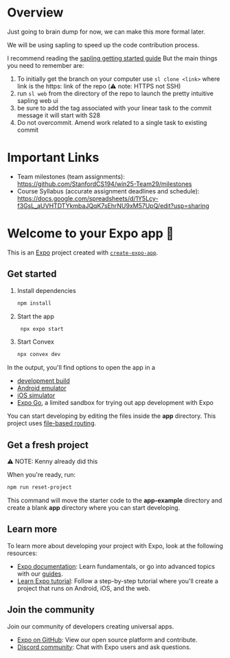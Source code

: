 # Overview
Just going to brain dump for now, we can make this more formal later.

We will be using sapling to speed up the code contribution process.

I recommend reading the [sapling getting started guide](https://sapling-scm.com/docs/introduction/getting-started)
But the main things you need to remember are:
1. To initially get the branch on your computer use `sl clone <link>` where link
is the https: link of the repo (⚠️ note: HTTPS not SSH)
2. run `sl web` from the directory of the repo to launch the pretty intuitive sapling web ui
3. be sure to add the tag associated with your linear task to the commit message it will start with S28
4. Do not overcommit. Amend work related to a single task to existing commit

# Important Links
- Team milestones (team assignments): https://github.com/StanfordCS194/win25-Team29/milestones
- Course Syllabus (accurate assignment deadlines and schedule): https://docs.google.com/spreadsheets/d/1Y5Lcy-f3GsL_aUVHTDTYkmbaJQqK7sEhrNU9xM57UpQ/edit?usp=sharing

# Welcome to your Expo app 👋

This is an [Expo](https://expo.dev) project created with [`create-expo-app`](https://www.npmjs.com/package/create-expo-app).

## Get started

1. Install dependencies

   ```bash
   npm install
   ```

2. Start the app

   ```bash
    npx expo start
   ```
3. Start Convex

   ```bash
   npx convex dev
   ```

In the output, you'll find options to open the app in a

- [development build](https://docs.expo.dev/develop/development-builds/introduction/)
- [Android emulator](https://docs.expo.dev/workflow/android-studio-emulator/)
- [iOS simulator](https://docs.expo.dev/workflow/ios-simulator/)
- [Expo Go](https://expo.dev/go), a limited sandbox for trying out app development with Expo

You can start developing by editing the files inside the **app** directory. This project uses [file-based routing](https://docs.expo.dev/router/introduction).

## Get a fresh project
⚠️ NOTE: Kenny already did this

When you're ready, run:

```bash
npm run reset-project
```

This command will move the starter code to the **app-example** directory and create a blank **app** directory where you can start developing.

## Learn more

To learn more about developing your project with Expo, look at the following resources:

- [Expo documentation](https://docs.expo.dev/): Learn fundamentals, or go into advanced topics with our [guides](https://docs.expo.dev/guides).
- [Learn Expo tutorial](https://docs.expo.dev/tutorial/introduction/): Follow a step-by-step tutorial where you'll create a project that runs on Android, iOS, and the web.

## Join the community

Join our community of developers creating universal apps.

- [Expo on GitHub](https://github.com/expo/expo): View our open source platform and contribute.
- [Discord community](https://chat.expo.dev): Chat with Expo users and ask questions.
